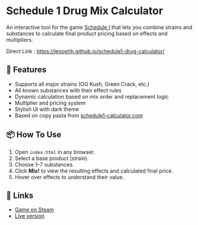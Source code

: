 # Schedule 1 Drug Mix Calculator
An interactive tool for the game [Schedule I](https://store.steampowered.com/app/3164500/Schedule_I/) that lets you combine strains and substances to calculate final product pricing based on effects and multipliers.

Direct Link : https://leooehh.github.io/schedule1-drug-calculator/


## 🌿 Features

- Supports all major strains (OG Kush, Green Crack, etc.)
- All known substances with their effect rules
- Dynamic calculation based on mix order and replacement logic
- Multiplier and pricing system
- Stylish UI with dark theme
- Based on copy pasta from [schedule1-calculator.com](https://schedule1-calculator.com)

## 📦 How To Use

1. Open `index.html` in any browser.
2. Select a base product (strain).
3. Choose 1–7 substances.
4. Click **Mix!** to view the resulting effects and calculated final price.
5. Hover over effects to understand their value.

## 🔗 Links

- [Game on Steam](https://store.steampowered.com/app/3164500/Schedule_I/)
- [Live version](https://leooehh.github.io/schedule1-drug-mix-calculator/)
